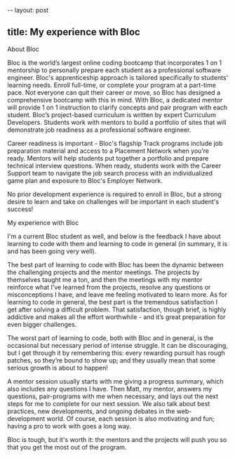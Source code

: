 --
layout: post

title: My experience with Bloc
--
<p>About Bloc</p>

<p>Bloc is the world’s largest online coding bootcamp that incorporates 1 on 1 mentorship to personally prepare each student as a professional software engineer. Bloc's apprenticeship approach is tailored specifically to students' learning needs. Enroll full-time, or complete your program at a part-time pace. Not everyone can quit their career or move, so Bloc has designed a comprehensive bootcamp with this in mind. With Bloc, a dedicated mentor will provide 1 on 1 instruction to clarify concepts and pair program with each student. Bloc’s project-based curriculum is written by expert Curriculum Developers. Students work with mentors to build a portfolio of sites that will demonstrate job readiness as a professional software engineer.</p>

<p>Career readiness is important - Bloc's flagship Track programs include job preparation material and access to a Placement Network when you’re ready. Mentors will help students put together a portfolio and prepare technical interview questions. When ready, students work with the Career Support team to navigate the job search process with an individualized game plan and exposure to Bloc's Employer Network.</p>

<p>No prior development experience is required to enroll in Bloc, but a strong desire to learn and take on challenges will be important in each student's success!</p>

<p>My experience with Bloc</p>

<p>I'm a current Bloc student as well, and below is the feedback I have about learning to code with them and learning to code in general (in summary, it is and has been going very well).</p>

<p>The best part of learning to code with Bloc has been the dynamic between the challenging projects and the mentor meetings. The projects by themselves taught me a ton, and then the meetings with my mentor reinforce what I’ve learned from the projects, resolve any questions or misconceptions I have, and leave me feeling motivated to learn more. As for learning to code in general, the best part is the tremendous satisfaction I get after solving a difficult problem. That satisfaction, though brief, is highly addictive and makes all the effort worthwhile - and it’s great preparation for even bigger challenges. </p>

<p>The worst part of learning to code, both with Bloc and in general, is the occasional but necessary period of intense struggle. It can be discouraging, but I get through it by remembering this: every rewarding pursuit has rough patches, so they’re bound to show up; and they usually mean that some serious growth is about to happen!</p>

<p>A mentor session usually starts with me giving a progress summary, which also includes any questions I have. Then Matt, my mentor, answers my questions, pair-programs with me when necessary, and lays out the next steps for me to complete for our next session. We also talk about best practices, new developments, and ongoing debates in the web-development world. Of course, each session is also motivating and fun; having a pro to work with goes a long way.</p>

<p>Bloc is tough, but it's worth it: the mentors and the projects will push you so that you get the most out of the program.</p>


